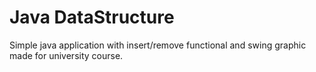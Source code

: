 # Java DataStructure
Simple java application with insert/remove functional and swing graphic made for university course.
